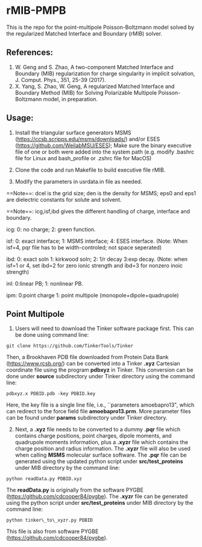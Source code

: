 # rMIB-PMPB
This is the repo for the point-multipole Poisson-Boltzmann model solved by the regularized Matched Interface and Boundary (rMIB) solver.


## References:
1.  W. Geng and S. Zhao, A two-component Matched Interface and Boundary (MIB) regularization for charge singularity in implicit solvation, J. Comput. Phys., 351, 25-39 (2017).
2.  X. Yang, S. Zhao, W. Geng, A regularized Matched Interface and Boundary Method (MIB) for Solving Polarizable Multipole Poisson-Boltzmann model, in preparation.


## Usage:
1. Install the triangular surface generators MSMS (https://ccsb.scripps.edu/msms/downloads/) and/or ESES (https://github.com/WeilabMSU/ESES); Make sure the binary executive file of one or both were added into the system path (e.g. modify .bashrc file for Linux and bash_profile or .zshrc file for MacOS)

2. Clone the code and run Makefile to build executive file rMIB.

3. Modify the parameters in usrdata.in file as needed.

==Note==: dcel is the grid size; den is the density for MSMS; eps0 and eps1 are dielectric constants for solute and solvent.

==Note==: icg,isf,ibd gives the different handling of charge, interface and boundary.

icg:  0: no charge;          2: green function. 

isf:  0: exact interface;    1: MSMS interface;   4: ESES interface.  (Note: When isf=4, pqr file has to be width-controled; not space seperated)

ibd:  0: exact soln      1: kirkwood soln;        2: 1/r decay      3:exp decay. (Note: when isf=1 or 4, set ibd=2 for zero ionic strength and ibd=3 for nonzero inoic strength)

inl:  0:linear PB;           1: nonlinear PB. 

ipm:  0:point charge		1: point multipole (monopole+dipole+quadrupole)

## Point Multipole 
<!-- 1. Install Tinker: ./source/pdbxyz.x 1pgb.pdb -key 1pgb.key  
1pgb.key file : parameter amoebapro13.prm  
2. python readData.py 1pgb.xyz -->


1. Users will need to download the Tinker software package first.
This can be done using command line:
```
git clone https://github.com/TinkerTools/Tinker
```
Then, a Brookhaven PDB file downloaded from Protein Data Bank (https://www.rcsb.org/) can be converted into a Tinker **.xyz** Cartesian coordinate file using the program **pdbxyz** in Tinker. This conversion can be done under **source** subdirectory under Tinker directory using the command line:
```
pdbxyz.x PDBID.pdb -key PDBID.key
```
Here, the key file is a single line file, i.e., ``parameters amoebapro13", which can redirect to the force field file **amoebapro13.prm**. More parameter files can be found under **params** subdirectory under Tinker directory.

2. Next, a **.xyz** file needs to be converted to a dummy **.pqr** file which contains charge positions, point charges, dipole moments, and quadrupole moments information, plus a **.xyzr** file which contains the charge position and radius information. The **.xyzr** file will also be used when calling **MSMS** molecular surface software. 
The **.pqr** file can be generated using the updated python script under __src/test_proteins__ under MIB directory by the command line:
```
python readData.py PDBID.xyz
```
The **readData.py** is originally from the software PYGBE (https://github.com/cdcooper84/pygbe).
The **.xyzr** file can be generated using the python script under __src/test_proteins__ under MIB directory by the command line:
```
python tinker\_to\_xyzr.py PDBID
```
This file is also from software PYGBE (https://github.com/cdcooper84/pygbe).
